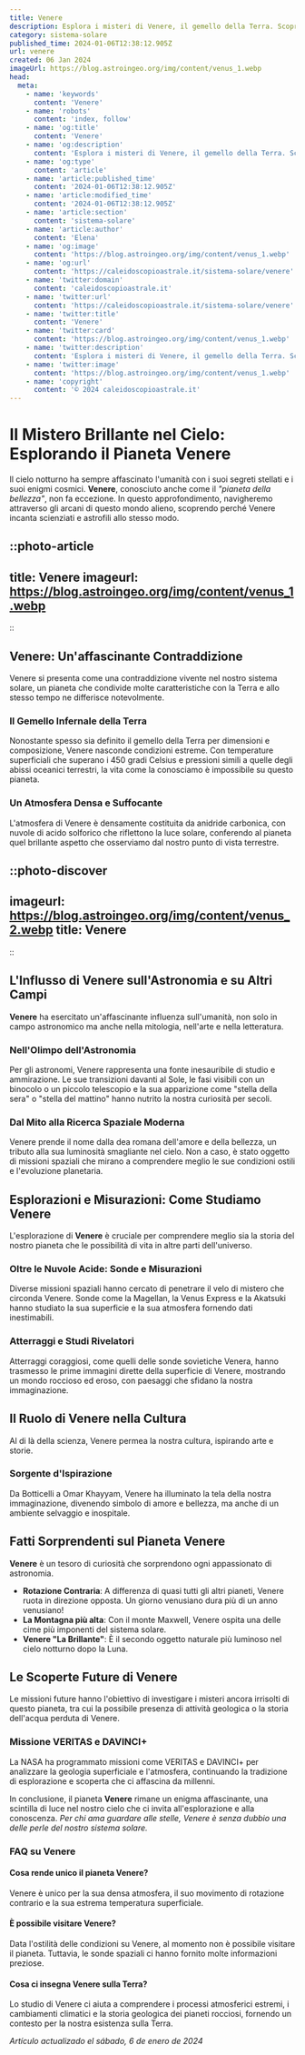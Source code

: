 ```yaml
---
title: Venere
description: Esplora i misteri di Venere, il gemello della Terra. Scopri miti, fatti e le ultime scoperte astronomiche in un viaggio unico.
category: sistema-solare
published_time: 2024-01-06T12:38:12.905Z
url: venere
created: 06 Jan 2024
imageUrl: https://blog.astroingeo.org/img/content/venus_1.webp
head:
  meta:
    - name: 'keywords'
      content: 'Venere'
    - name: 'robots'
      content: 'index, follow'
    - name: 'og:title'
      content: 'Venere'
    - name: 'og:description'
      content: 'Esplora i misteri di Venere, il gemello della Terra. Scopri miti, fatti e le ultime scoperte astronomiche in un viaggio unico.'
    - name: 'og:type'
      content: 'article'
    - name: 'article:published_time'
      content: '2024-01-06T12:38:12.905Z'
    - name: 'article:modified_time'
      content: '2024-01-06T12:38:12.905Z'
    - name: 'article:section'
      content: 'sistema-solare'
    - name: 'article:author'
      content: 'Elena'
    - name: 'og:image'
      content: 'https://blog.astroingeo.org/img/content/venus_1.webp'
    - name: 'og:url'
      content: 'https://caleidoscopioastrale.it/sistema-solare/venere'
    - name: 'twitter:domain'
      content: 'caleidoscopioastrale.it'
    - name: 'twitter:url'
      content: 'https://caleidoscopioastrale.it/sistema-solare/venere'
    - name: 'twitter:title'
      content: 'Venere'
    - name: 'twitter:card'
      content: 'https://blog.astroingeo.org/img/content/venus_1.webp'
    - name: 'twitter:description'
      content: 'Esplora i misteri di Venere, il gemello della Terra. Scopri miti, fatti e le ultime scoperte astronomiche in un viaggio unico.'
    - name: 'twitter:image'
      content: 'https://blog.astroingeo.org/img/content/venus_1.webp'
    - name: 'copyright'
      content: '© 2024 caleidoscopioastrale.it'
---
```

# Il Mistero Brillante nel Cielo: Esplorando il Pianeta Venere

Il cielo notturno ha sempre affascinato l'umanità con i suoi segreti stellati e i suoi enigmi cosmici. **Venere**, conosciuto anche come il *"pianeta della bellezza"*, non fa eccezione. In questo approfondimento, navigheremo attraverso gli arcani di questo mondo alieno, scoprendo perché Venere incanta scienziati e astrofili allo stesso modo.

::photo-article
---
title: Venere
imageurl: https://blog.astroingeo.org/img/content/venus_1.webp
---
::

## Venere: Un'affascinante Contraddizione

Venere si presenta come una contraddizione vivente nel nostro sistema solare, un pianeta che condivide molte caratteristiche con la Terra e allo stesso tempo ne differisce notevolmente.

### Il Gemello Infernale della Terra

Nonostante spesso sia definito il gemello della Terra per dimensioni e composizione, Venere nasconde condizioni estreme. Con temperature superficiali che superano i 450 gradi Celsius e pressioni simili a quelle degli abissi oceanici terrestri, la vita come la conosciamo è impossibile su questo pianeta.

### Un Atmosfera Densa e Suffocante

L'atmosfera di Venere è densamente costituita da anidride carbonica, con nuvole di acido solforico che riflettono la luce solare, conferendo al pianeta quel brillante aspetto che osserviamo dal nostro punto di vista terrestre.

::photo-discover
---
imageurl: https://blog.astroingeo.org/img/content/venus_2.webp
title: Venere
---
::

## L'Influsso di Venere sull'Astronomia e su Altri Campi

**Venere** ha esercitato un'affascinante influenza sull'umanità, non solo in campo astronomico ma anche nella mitologia, nell'arte e nella letteratura.

### Nell'Olimpo dell'Astronomia

Per gli astronomi, Venere rappresenta una fonte inesauribile di studio e ammirazione. Le sue transizioni davanti al Sole, le fasi visibili con un binocolo o un piccolo telescopio e la sua apparizione come "stella della sera" o "stella del mattino" hanno nutrito la nostra curiosità per secoli.

### Dal Mito alla Ricerca Spaziale Moderna

Venere prende il nome dalla dea romana dell'amore e della bellezza, un tributo alla sua luminosità smagliante nel cielo. Non a caso, è stato oggetto di missioni spaziali che mirano a comprendere meglio le sue condizioni ostili e l'evoluzione planetaria.

## Esplorazioni e Misurazioni: Come Studiamo Venere

L'esplorazione di **Venere** è cruciale per comprendere meglio sia la storia del nostro pianeta che le possibilità di vita in altre parti dell'universo.

### Oltre le Nuvole Acide: Sonde e Misurazioni

Diverse missioni spaziali hanno cercato di penetrare il velo di mistero che circonda Venere. Sonde come la Magellan, la Venus Express e la Akatsuki hanno studiato la sua superficie e la sua atmosfera fornendo dati inestimabili.

### Atterraggi e Studi Rivelatori

Atterraggi coraggiosi, come quelli delle sonde sovietiche Venera, hanno trasmesso le prime immagini dirette della superficie di Venere, mostrando un mondo roccioso ed eroso, con paesaggi che sfidano la nostra immaginazione.

## Il Ruolo di Venere nella Cultura

Al di là della scienza, Venere permea la nostra cultura, ispirando arte e storie.

### Sorgente d'Ispirazione

Da Botticelli a Omar Khayyam, Venere ha illuminato la tela della nostra immaginazione, divenendo simbolo di amore e bellezza, ma anche di un ambiente selvaggio e inospitale.

## Fatti Sorprendenti sul Pianeta Venere

**Venere** è un tesoro di curiosità che sorprendono ogni appassionato di astronomia.

- **Rotazione Contraria**: A differenza di quasi tutti gli altri pianeti, Venere ruota in direzione opposta. Un giorno venusiano dura più di un anno venusiano!
- **La Montagna più alta**: Con il monte Maxwell, Venere ospita una delle cime più imponenti del sistema solare.
- **Venere "La Brillante"**: È il secondo oggetto naturale più luminoso nel cielo notturno dopo la Luna.
  
## Le Scoperte Future di Venere

Le missioni future hanno l'obiettivo di investigare i misteri ancora irrisolti di questo pianeta, tra cui la possibile presenza di attività geologica o la storia dell'acqua perduta di Venere.

### Missione VERITAS e DAVINCI+

La NASA ha programmato missioni come VERITAS e DAVINCI+ per analizzare la geologia superficiale e l'atmosfera, continuando la tradizione di esplorazione e scoperta che ci affascina da millenni.
  
In conclusione, il pianeta **Venere** rimane un enigma affascinante, una scintilla di luce nel nostro cielo che ci invita all'esplorazione e alla conoscenza. *Per chi ama guardare alle stelle, Venere è senza dubbio una delle perle del nostro sistema solare.* 

### FAQ su Venere

#### Cosa rende unico il pianeta Venere?
Venere è unico per la sua densa atmosfera, il suo movimento di rotazione contrario e la sua estrema temperatura superficiale.

#### È possibile visitare Venere?
Data l'ostilità delle condizioni su Venere, al momento non è possibile visitare il pianeta. Tuttavia, le sonde spaziali ci hanno fornito molte informazioni preziose.

#### Cosa ci insegna Venere sulla Terra?
Lo studio di Venere ci aiuta a comprendere i processi atmosferici estremi, i cambiamenti climatici e la storia geologica dei pianeti rocciosi, fornendo un contesto per la nostra esistenza sulla Terra.

_Artículo actualizado el sábado, 6 de enero de 2024_